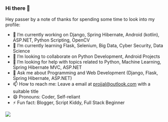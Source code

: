### Hi there 👋

Hey passer by a note of thanks for spending some time to look into my profile:

- 🔭 I’m currently working on Django, Spring Hibernate, Android (kotlin), ASP.NET, Python Scripting, OpenCV
- 🌱 I’m currently learning Flask, Selenium, Big Data, Cyber Security, Data Science
- 👯 I’m looking to collaborate on Python Development, Android Projects
- 🤔 I’m looking for help with topics related to Python, Machine Learning, Spring Hibernate MVC, ASP.NET  
- 💬 Ask me about Programming and Web Development (Django, Flask, Spring Hibernate, ASP.NET)
- 📫 How to reach me: Leave a email at projjal@outlook.com with a suitable title  
- 😄 Pronouns: Coder, Self-reliant
- ⚡ Fun fact: Blogger, Script Kiddy, Full Stack Beginner

<img src="https://github-readme-stats.vercel.app/api?username=projjal1&&show_icons=true&theme=tokyonight">
